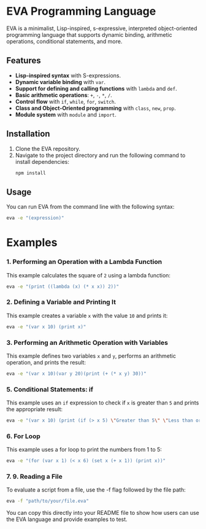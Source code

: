 # EVA Programming Language

EVA is a minimalist, Lisp-inspired, s-expressive, interpreted object-oriented programming language that supports dynamic binding, arithmetic operations, conditional statements, and more.

## Features
- **Lisp-inspired syntax** with S-expressions.
- **Dynamic variable binding** with `var`.
- **Support for defining and calling functions** with `lambda` and `def`.
- **Basic arithmetic operations**: `+`, `-`, `*`, `/`.
- **Control flow** with `if`, `while`, `for`, `switch`.
- **Class and Object-Oriented programming** with `class`, `new`, `prop`.
- **Module system** with `module` and `import`.

## Installation

1. Clone the EVA repository.
2. Navigate to the project directory and run the following command to install dependencies:
    ```bash
    npm install
    ```

## Usage

You can run EVA from the command line with the following syntax:

```bash
eva -e "(expression)"
```

# Examples

### 1. Performing an Operation with a Lambda Function
This example calculates the square of `2` using a lambda function:

```bash
eva -e "(print ((lambda (x) (* x x)) 2))"
```

### 2. Defining a Variable and Printing It
This example creates a variable `x` with the value `10` and prints it:
```bash
eva -e "(var x 10) (print x)"
```

### 3. Performing an Arithmetic Operation with Variables
This example defines two variables `x` and `y`, performs an arithmetic operation, and prints the result:
```bash
eva -e "(var x 10)(var y 20)(print (+ (* x y) 30))"
```

### 5. Conditional Statements: if
This example uses an `if` expression to check if `x` is greater than `5` and prints the appropriate result:
```bash
eva -e "(var x 10) (print (if (> x 5) \"Greater than 5\" \"Less than or equal to 5\"))"
```

### 6. For Loop
This example uses a for loop to print the numbers from 1 to 5:
```bash
eva -e "(for (var x 1) (< x 6) (set x (+ x 1)) (print x))"
```

### 7. 9. Reading a File
To evaluate a script from a file, use the -f flag followed by the file path:
```bash
eva -f "path/to/your/file.eva"
```


You can copy this directly into your README file to show how users can use the EVA language and provide examples to test.
